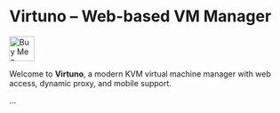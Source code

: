 # Virtuno – Web-based VM Manager


<a href="https://www.buymeacoffee.com/fasgoncalves" target="_blank">
  <img src="https://cdn.buymeacoffee.com/buttons/v2/default-yellow.png" height="45" alt="Buy Me a Coffee">
</a>


Welcome to **Virtuno**, a modern KVM virtual machine manager with web access, dynamic proxy, and mobile support.

...